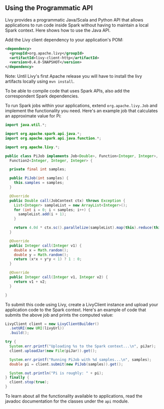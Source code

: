 ## Using the Programmatic API

Livy provides a programmatic Java/Scala and Python API that allows applications to run code inside
Spark without having to maintain a local Spark context. Here shows how to use the Java API.

Add the Livy client dependency to your application's POM:

```xml
<dependency>
  <groupId>org.apache.livy</groupId>
  <artifactId>livy-client-http</artifactId>
  <version>0.4.0-SNAPSHOT</version>
</dependency>
```

Note: Until Livy's first Apache release you will have to
install the livy artifacts locally using `mvn install`.

To be able to compile code that uses Spark APIs, also add the correspondent Spark dependencies.

To run Spark jobs within your applications, extend ``org.apache.livy.Job`` and implement
the functionality you need. Here's an example job that calculates an approximate value for Pi:

```java
import java.util.*;

import org.apache.spark.api.java.*;
import org.apache.spark.api.java.function.*;

import org.apache.livy.*;

public class PiJob implements Job<Double>, Function<Integer, Integer>,
  Function2<Integer, Integer, Integer> {

  private final int samples;

  public PiJob(int samples) {
    this.samples = samples;
  }

  @Override
  public Double call(JobContext ctx) throws Exception {
    List<Integer> sampleList = new ArrayList<Integer>();
    for (int i = 0; i < samples; i++) {
      sampleList.add(i + 1);
    }

    return 4.0d * ctx.sc().parallelize(sampleList).map(this).reduce(this) / samples;
  }

  @Override
  public Integer call(Integer v1) {
    double x = Math.random();
    double y = Math.random();
    return (x*x + y*y < 1) ? 1 : 0;
  }

  @Override
  public Integer call(Integer v1, Integer v2) {
    return v1 + v2;
  }

}
```

To submit this code using Livy, create a LivyClient instance and upload your application code to
the Spark context. Here's an example of code that submits the above job and prints the computed
value:

```java
LivyClient client = new LivyClientBuilder()
  .setURI(new URI(livyUrl))
  .build();

try {
  System.err.printf("Uploading %s to the Spark context...\n", piJar);
  client.uploadJar(new File(piJar)).get();

  System.err.printf("Running PiJob with %d samples...\n", samples);
  double pi = client.submit(new PiJob(samples)).get();

  System.out.println("Pi is roughly: " + pi);
} finally {
  client.stop(true);
}
```

To learn about all the functionality available to applications, read the javadoc documentation for
the classes under the ``api`` module.
